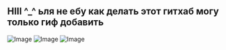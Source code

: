 ## HIII ^_^ ьля не eбy как делать этот гитхаб могу только гиф добавить
![Image](https://github.com/user-attachments/assets/82b0e5dd-b660-455e-be86-c421e2dab30a)
![Image](https://github.com/user-attachments/assets/8879d0d3-37d9-4bc4-ba81-5936c8d31888)
![Image](https://github.com/user-attachments/assets/ff4da9fd-df13-4206-8e81-718c1ac097fe)
